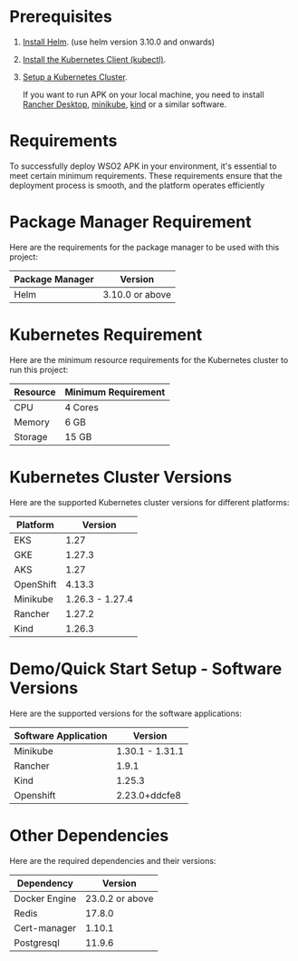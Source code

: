 # Prerequisites

1. [Install Helm](https://helm.sh/docs/intro/install/). (use helm version 3.10.0 and onwards)
2. [Install the Kubernetes Client (kubectl)](https://kubernetes.io/docs/tasks/tools/install-kubectl/).
3. [Setup a Kubernetes Cluster](https://kubernetes.io/docs/setup).
     
     If you want to run APK on your local machine, you need to install [Rancher Desktop](https://docs.rancherdesktop.io/getting-started/installation), [minikube](https://minikube.sigs.k8s.io/), [kind](https://kind.sigs.k8s.io/docs/) or a similar software.


# Requirements
To successfully deploy WSO2 APK in your environment, it's essential to meet certain minimum requirements. These requirements ensure that the deployment process is smooth, and the platform operates efficiently

# Package Manager Requirement

Here are the requirements for the package manager to be used with this project:

| Package Manager | Version        |
|-----------------|----------------|
| Helm            | 3.10.0 or above|


# Kubernetes Requirement

Here are the minimum resource requirements for the Kubernetes cluster to run this project:

| Resource  | Minimum Requirement |
|-----------|----------------------|
| CPU       | 4 Cores             |
| Memory    | 6 GB                |
| Storage   | 15 GB               |

# Kubernetes Cluster Versions

Here are the supported Kubernetes cluster versions for different platforms:

| Platform     | Version          |
|--------------|------------------|
| EKS          | 1.27             |
| GKE          | 1.27.3           |
| AKS          | 1.27             |
| OpenShift    | 4.13.3           |
| Minikube     | 1.26.3 - 1.27.4  |
| Rancher      | 1.27.2           |
| Kind         | 1.26.3           |

# Demo/Quick Start Setup - Software Versions

Here are the supported versions for the software applications:

| Software Application | Version          |
|----------------------|------------------|
| Minikube             | 1.30.1 - 1.31.1  |
| Rancher              | 1.9.1            |
| Kind                 | 1.25.3           |
| Openshift            | 2.23.0+ddcfe8    |

# Other Dependencies

Here are the required dependencies and their versions:

| Dependency         | Version       |
|--------------------|---------------|
| Docker Engine      | 23.0.2 or above |
| Redis              | 17.8.0        |
| Cert-manager       | 1.10.1        |
| Postgresql         | 11.9.6        |